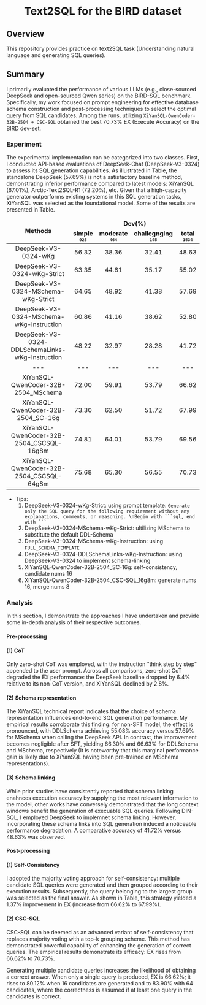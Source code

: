 <div align="center">
<h1> Text2SQL for the BIRD dataset  </h1>
</div>

## Overview

This repository provides practice on text2SQL task (Understanding natural language and generating SQL queries).

## Summary

I primarily evaluated the performance of various LLMs (e.g., close-sourced DeepSeek and open-sourced Qwen series) on the BIRD-SQL benchmark. Specifically, my work focused on prompt engineering for effective database schema construction and post-processing techniques to select the optimal query from SQL candidates. Among the runs, utilizing `XiYanSQL-QwenCoder-32B-2504 + CSC-SQL` obtained the best 70.73% EX (Execute Accuracy) on the BIRD dev-set.

### Experiment
The experimental implementation can be categorized into two classes. First, I conducted API-based evaluations of DeepSeek-Chat (DeepSeek-V3-0324) to assess its SQL generation capabilities. As illustrated in Table, the standalone DeepSeek (57.69%) is not a satisfactory baseline method, demonstrating inferior performance compared to latest models: XiYanSQL (67.01%), Arctic-Text2SQL-R1 (72.20%), etc. Given that a high-capacity generator outperforms existing systems in this SQL generation tasks, XiYanSQL was selected as the foundational model. Some of the results are presented in Table. 


<table>
  <thead align="middle">
    <tr>
      <td rowspan="2"><b>Methods</b></td>
      <td colspan="4"><b>Dev(%)</b></td>
    </tr>
    <tr>
      <td><b>simple <br><span style="font-size: 10px"> 925</br></b></td>
      <td><b>moderate <br><span style="font-size: 10px"> 464</br></b></td>
      <td><b>challegnging <br><span style="font-size: 10px"> 145</br></b></td>
      <td><b>total <br><span style="font-size: 10px"> 1534</br></b></td>
    </tr>
  </thead>
  <tbody align="middle">
    <tr>
      <td> DeepSeek-V3-0324-wKg</td>
      <td> 56.32 </td>
      <td> 38.36 </td>
      <td> 32.41 </td>
      <td> 48.63 </td>
    </tr>
    <tr>
      <td>DeepSeek-V3-0324-wKg-Strict</td>
      <td> 63.35 </td>
      <td> 44.61 </td>
      <td> 35.17 </td>
      <td> 55.02 </td>
    </tr>
    <tr>
      <td>DeepSeek-V3-0324-MSchema-wKg-Strict</td>
      <td> 64.65 </td>
      <td> 48.92 </td>
      <td> 41.38 </td>
      <td> 57.69 </td>
    </tr>
    <tr>
      <td>DeepSeek-V3-0324-MSchema-wKg-Instruction</td>
      <td> 60.86 </td>
      <td> 41.16 </td>
      <td> 38.62 </td>
      <td> 52.80 </td>
    </tr>
    <tr>
      <td>DeepSeek-V3-0324-DDLSchemaLinks-wKg-Instruction</td>
      <td> 48.22 </td>
      <td> 32.97 </td>
      <td> 28.28 </td>
      <td> 41.72 </td>
    </tr>
    <tr>
      <td> --- </td>
      <td> --- </td>
      <td> --- </td>
      <td> --- </td>
      <td> --- </td>
    </tr>
    <tr>
      <td> XiYanSQL-QwenCoder-32B-2504_MSchema </td>
      <td> 72.00 </td>
      <td> 59.91 </td>
      <td> 53.79 </td>
      <td> 66.62 </td>
    </tr>
    <tr>
      <td> XiYanSQL-QwenCoder-32B-2504_SC-16g </td>
      <td> 73.30 </td>
      <td> 62.50 </td>
      <td> 51.72 </td>
      <td> 67.99 </td>
    </tr>
    <tr>
      <td> XiYanSQL-QwenCoder-32B-2504_CSCSQL-16g8m </td>
      <td> 74.81 </td>
      <td> 64.01 </td>
      <td> 53.79 </td>
      <td> 69.56 </td>
    </tr>
    <tr>
      <td> XiYanSQL-QwenCoder-32B-2504_CSCSQL-64g8m </td>
      <td> 75.68 </td>
      <td> 65.30 </td>
      <td> 56.55 </td>
      <td> 70.73 </td>
    </tr>
</table>

* Tips:
  1. DeepSeek-V3-0324-wKg-Strict: using prompt template: `Generate only the SQL query for the following requirement without any explanations, comments, or reasoning. \nBegin with ```sql, end with ``` `
  2.  DeepSeek-V3-0324-MSchema-wKg-Strict: ultilizing MSchema to substitute the default DDL-Schema
  3.  DeepSeek-V3-0324-MSchema-wKg-Instruction: using `FULL_SCHEMA_TEMPLATE`
  4.  DeepSeek-V3-0324-DDLSchemaLinks-wKg-Instruction: using DeepSeek-V3-0324 to implement schema-linking
  5.  XiYanSQL-QwenCoder-32B-2504_SC-16g: self-consistency, candidate nums 16
  6.  XiYanSQL-QwenCoder-32B-2504_CSC-SQL_16g8m: generate nums 16, merge nums 8
  
### Analysis
In this section, I demonstrate the approaches I have undertaken and provide some in-depth analysis of their respective outcomes.
#### Pre-processing
#### (1) CoT
Only zero-shot CoT was employed, with the instruction "think step by step" appended to the user prompt. Across all comparisons, zero-shot CoT degraded the EX performance: the DeepSeek baseline dropped by 6.4% relative to its non-CoT version, and XiYanSQL declined by 2.8%. 
#### (2) Schema representation
The XiYanSQL technical report indicates that the choice of schema representation influences end-to-end SQL generation performance. My empirical results corroborate this finding: for non-SFT model, the effect is pronounced, with DDLSchema achieving 55.08% accuracy versus 57.69% for MSchema when calling the DeepSeek API. In contrast, the improvement becomes negligible after SFT, yielding 66.30% and 66.63% for DDLSchema and MSchema, respectively (It is noteworthy that this marginal performance gain is likely due to XiYanSQL having been pre-trained on MSchema representations).
#### (3) Schema linking
While prior studies have consistently reported that schema linking enahnces execution accuracy by supplying the most relevant information to the model, other works have conversely demonstrated that the long context windows benefit the generation of execuable SQL queries. Following DIN-SQL, I employed DeepSeek to implemnet schema linking. However, incorporating these schema links into SQL generation induced a noticeable performance degradation. A comparative accuracy of 41.72% versus 48.63% was observed.
#### Post-processing
#### (1) Self-Consistency
I adopted the majority voting approach for self-consistency: multiple candidate SQL queries were generated and then grouped according to their execution results. Subsequently, the query belonging to the largest group was selected as the final answer. As shown in Table, this strategy yielded a 1.37% improvement in EX (increase from  66.62% to 67.99%).
#### (2) CSC-SQL
CSC-SQL can be deemed as an advanced variant of self-consistency that replaces majority voting with a top-k grouping scheme. This method has demonstrated powerful capability of enhancing the generation of correct queries. The empirical results demonstrate its efficacy: EX rises from 66.62% to 70.73%.

Generating multiple candidate queries increases the likelihood of obtaining a correct answer. When only a single query is produced,  EX is 66.62%; it rises to 80.12% when 16 candidates are generated and to 83.90% with 64 candidates, where the correctness is assumed if at least one query in the candidates is correct.





